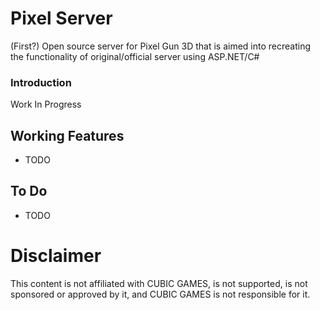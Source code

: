 # Pixel Server
(First?) Open source server for Pixel Gun 3D that is aimed into recreating the functionality of original/official server using ASP.NET/C#

### Introduction
Work In Progress
  
## Working Features
- TODO
  
## To Do
- TODO
  
# Disclaimer

This content is not affiliated with CUBIC GAMES, is not supported, is not sponsored or approved by it, and CUBIC GAMES is not responsible for it.
